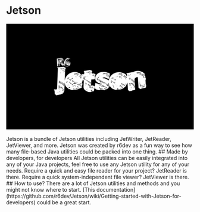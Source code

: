 # Jetson
<p align="center">
  <img src="https://github.com/r6dev/Jetson/blob/master/seo-github-banner.png">
</p>
Jetson is a bundle of Jetson utilities including JetWriter, JetReader, JetViewer, and more. Jetson was created by r6dev as a fun way to see how many file-based Java utilities could be packed into one thing.
## Made by developers, for developers
All Jetson utilities can be easily integrated into any of your Java projects, feel free to use any Jetson utility for any of your needs. Require a quick and easy file reader for your project? JetReader is there. Require a quick system-independent file viewer? JetViewer is there.
## How to use?
There are a lot of Jetson utilities and methods and you might not know where to start. [This documentation](https://github.com/r6dev/Jetson/wiki/Getting-started-with-Jetson-for-developers) could be a great start.
